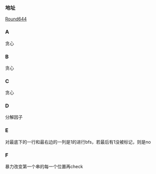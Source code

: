 ### 地址
[Round644](https://codeforces.com/contest/1360)

### A
贪心

### B
贪心

### C
贪心

### D
分解因子

### E
对最底下的一行和最右边的一列是1的进行bfs，若最后有1没被标记，则是no

### F
暴力改变第一个串的每一个位置再check
